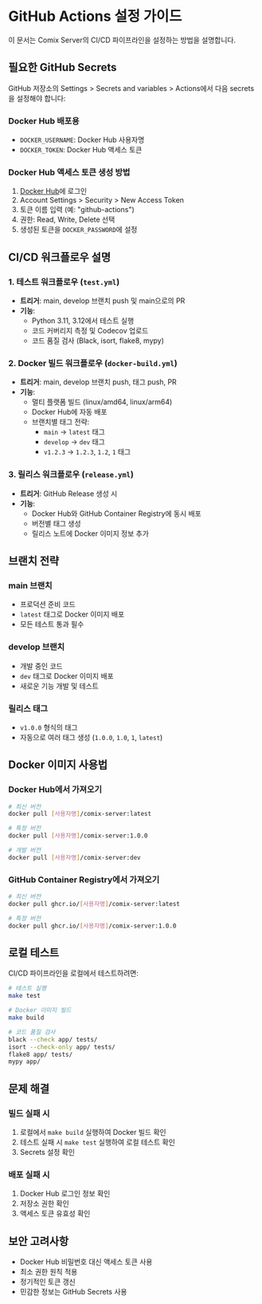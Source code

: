 # GitHub Actions 설정 가이드

이 문서는 Comix Server의 CI/CD 파이프라인을 설정하는 방법을 설명합니다.

## 필요한 GitHub Secrets

GitHub 저장소의 Settings > Secrets and variables > Actions에서 다음 secrets을 설정해야 합니다:

### Docker Hub 배포용
- `DOCKER_USERNAME`: Docker Hub 사용자명
- `DOCKER_TOKEN`: Docker Hub 액세스 토큰

### Docker Hub 액세스 토큰 생성 방법
1. [Docker Hub](https://hub.docker.com)에 로그인
2. Account Settings > Security > New Access Token
3. 토큰 이름 입력 (예: "github-actions")
4. 권한: Read, Write, Delete 선택
5. 생성된 토큰을 `DOCKER_PASSWORD`에 설정

## CI/CD 워크플로우 설명

### 1. 테스트 워크플로우 (`test.yml`)
- **트리거**: main, develop 브랜치 push 및 main으로의 PR
- **기능**:
  - Python 3.11, 3.12에서 테스트 실행
  - 코드 커버리지 측정 및 Codecov 업로드
  - 코드 품질 검사 (Black, isort, flake8, mypy)

### 2. Docker 빌드 워크플로우 (`docker-build.yml`)
- **트리거**: main, develop 브랜치 push, 태그 push, PR
- **기능**:
  - 멀티 플랫폼 빌드 (linux/amd64, linux/arm64)
  - Docker Hub에 자동 배포
  - 브랜치별 태그 전략:
    - `main` → `latest` 태그
    - `develop` → `dev` 태그
    - `v1.2.3` → `1.2.3`, `1.2`, `1` 태그

### 3. 릴리스 워크플로우 (`release.yml`)
- **트리거**: GitHub Release 생성 시
- **기능**:
  - Docker Hub와 GitHub Container Registry에 동시 배포
  - 버전별 태그 생성
  - 릴리스 노트에 Docker 이미지 정보 추가

## 브랜치 전략

### main 브랜치
- 프로덕션 준비 코드
- `latest` 태그로 Docker 이미지 배포
- 모든 테스트 통과 필수

### develop 브랜치
- 개발 중인 코드
- `dev` 태그로 Docker 이미지 배포
- 새로운 기능 개발 및 테스트

### 릴리스 태그
- `v1.0.0` 형식의 태그
- 자동으로 여러 태그 생성 (`1.0.0`, `1.0`, `1`, `latest`)

## Docker 이미지 사용법

### Docker Hub에서 가져오기
```bash
# 최신 버전
docker pull [사용자명]/comix-server:latest

# 특정 버전
docker pull [사용자명]/comix-server:1.0.0

# 개발 버전
docker pull [사용자명]/comix-server:dev
```

### GitHub Container Registry에서 가져오기
```bash
# 최신 버전
docker pull ghcr.io/[사용자명]/comix-server:latest

# 특정 버전
docker pull ghcr.io/[사용자명]/comix-server:1.0.0
```

## 로컬 테스트

CI/CD 파이프라인을 로컬에서 테스트하려면:

```bash
# 테스트 실행
make test

# Docker 이미지 빌드
make build

# 코드 품질 검사
black --check app/ tests/
isort --check-only app/ tests/
flake8 app/ tests/
mypy app/
```

## 문제 해결

### 빌드 실패 시
1. 로컬에서 `make build` 실행하여 Docker 빌드 확인
2. 테스트 실패 시 `make test` 실행하여 로컬 테스트 확인
3. Secrets 설정 확인

### 배포 실패 시
1. Docker Hub 로그인 정보 확인
2. 저장소 권한 확인
3. 액세스 토큰 유효성 확인

## 보안 고려사항

- Docker Hub 비밀번호 대신 액세스 토큰 사용
- 최소 권한 원칙 적용
- 정기적인 토큰 갱신
- 민감한 정보는 GitHub Secrets 사용